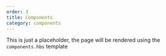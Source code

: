```yaml
---
order: 3
title: Components
category: components
---
```


This is just a placeholder, the page will be rendered using the `components.hbs` template